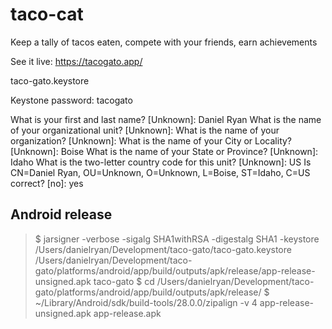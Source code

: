 # taco-cat
Keep a tally of tacos eaten, compete with your friends, earn achievements

See it live: https://tacogato.app/

taco-gato.keystore

Keystone password: tacogato

What is your first and last name?
  [Unknown]:  Daniel Ryan
What is the name of your organizational unit?
  [Unknown]:
What is the name of your organization?
  [Unknown]:
What is the name of your City or Locality?
  [Unknown]:  Boise
What is the name of your State or Province?
  [Unknown]:  Idaho
What is the two-letter country code for this unit?
  [Unknown]:  US
Is CN=Daniel Ryan, OU=Unknown, O=Unknown, L=Boise, ST=Idaho, C=US correct?
  [no]:  yes

## Android release

> $ jarsigner -verbose -sigalg SHA1withRSA -digestalg SHA1 -keystore /Users/danielryan/Development/taco-gato/taco-gato.keystore /Users/danielryan/Development/taco-gato/platforms/android/app/build/outputs/apk/release/app-release-unsigned.apk taco-gato
> $ cd /Users/danielryan/Development/taco-gato/platforms/android/app/build/outputs/apk/release/
> $ ~/Library/Android/sdk/build-tools/28.0.0/zipalign -v 4 app-release-unsigned.apk app-release.apk
